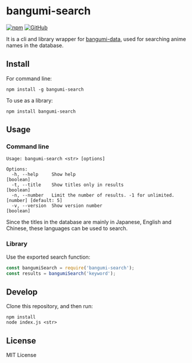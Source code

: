 # bangumi-search

[![npm](https://img.shields.io/npm/v/bangumi-search.svg)](https://www.npmjs.com/package/bangumi-search)
[![GitHub](https://img.shields.io/github/license/DCsunset/bangumi-search.svg)](https://github.com/DCsunset/bangumi-search/blob/master/LICENSE)


It is a cli and library wrapper for [bangumi-data](https://github.com/bangumi-data/bangumi-data),
used for searching anime names in the database.

## Install

For command line:

```
npm install -g bangumi-search
```

To use as a library:

```
npm install bangumi-search
```

## Usage

### Command line

```
Usage: bangumi-search <str> [options]

Options:
  -h, --help     Show help                                             [boolean]
  -t, --title    Show titles only in results                           [boolean]
  -n, --number   Limit the number of results. -1 for unlimited. [number] [default: 5]
  -v, --version  Show version number                                   [boolean]
```

Since the titles in the database are mainly in
Japanese, English and Chinese,
these languages can be used to search.

### Library

Use the exported search function:

```js
const bangumiSearch = require('bangumi-search');
const results = bangumiSearch('keyword');
```


## Develop

Clone this repository, and then run:

```
npm install
node index.js <str>
```

## License

MIT License

